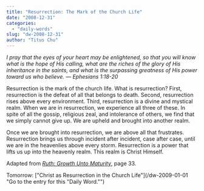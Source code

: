 ```yaml
---
title: "Resurrection: The Mark of the Church Life"
date: "2008-12-31"
categories: 
  - "daily-words"
slug: "dw-2008-12-31"
author: "Titus Chu"
---
```


_I pray that the eyes of your heart may be enlightened, so that you will know what is the hope of His calling, what are the riches of the glory of His inheritance in the saints, and what is the surpassing greatness of His power toward us who believe. — Ephesians 1:18-20_

Resurrection is the mark of the church life. What is resurrection? First, resurrection is the defeat of all that belongs to death. Second, resurrection rises above every environment. Third, resurrection is a divine and mystical realm. When we are in resurrection, we experience all three of these. In spite of all the gossip, religious zeal, and intolerance of others, we find that we simply cannot give up. We are upheld and brought into another realm.

Once we are brought into resurrection, we are above all that frustrates. Resurrection brings us through incident after incident, case after case, until we are in the heavenlies above every storm. Resurrection is a power that lifts us up into the heavenly realm. This realm is Christ Himself.

Adapted from [_Ruth: Growth Unto Maturity_](/book-ruth/ "Go to the entry for this book."), page 33.

Tomorrow: ["Christ as Resurrection in the Church Life"](/dw-2009-01-01 "Go to the entry for this "Daily Word."")
